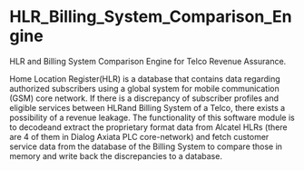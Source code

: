 # HLR_Billing_System_Comparison_Engine

HLR and Billing System Comparison Engine for Telco Revenue Assurance.

Home Location Register(HLR) is a database that contains data regarding authorized subscribers using a global system for mobile communication (GSM) core network. If there is a discrepancy of subscriber profiles and eligible services between HLRand Billing System of a Telco, there exists a possibility of a revenue leakage. The functionality of this software module is to decodeand extract the proprietary format data from Alcatel HLRs (there are 4 of them in Dialog Axiata PLC core-network) and fetch customer service data from the database of the Billing System to compare those in memory and write back the discrepancies to a database.
